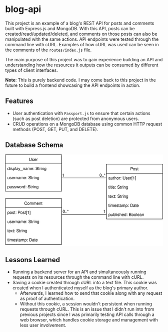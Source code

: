 # blog-api

This project is an example of a blog's REST API for posts and comments built with Express.js and MongoDB. With this API, posts can be created/read/updated/deleted, and comments on those posts can also be manipulated with the same actions. API endpoints were tested through the command line with cURL. Examples of how cURL was used can be seen in the comments of the `routes/index.js` file.

The main purpose of this project was to gain experience building an API and understanding how the resources it outputs can be consumed by different types of client interfaces.

**Note**: This is purely backend code. I may come back to this project in the future to build a frontend showcasing the API endpoints in action.

## Features

- User authentication with `Passport.js` to ensure that certain actions (such as post deletion) are protected from anonymous users.
- CRUD operations on a MongoDB database using common HTTP request methods (POST, GET, PUT, and DELETE).

## Database Schema

![database schema](/database_schema.svg)

## Lessons Learned

- Running a backend server for an API and simultaneously running requests on its resources through the command line with cURL.
- Saving a cookie created through cURL into a text file. This cookie was created when I authenticated myself as the blog's primary author.
  - Afterwards, I learned how to send that cookie along with any request as proof of authentication.
  - Without this cookie, a session wouldn't persistent when running requests through cURL. This is an issue that I didn't run into from previous projects since I was primarily testing API calls through a web browser, which handles cookie storage and management with less user involvement.

